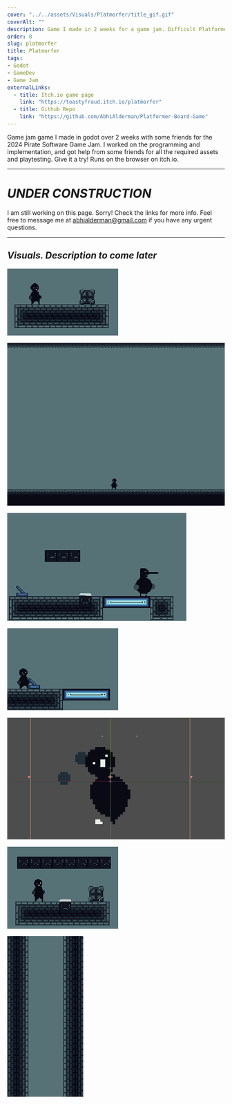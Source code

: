 ```yaml
---
cover: "../../assets/Visuals/Platmorfer/title_gif.gif"
coverAlt: ""
description: Game I made in 2 weeks for a game jam. Difficult Platformer with power-up mechanics.
order: 8
slug: platmorfer
title: Platmorfer
tags:
- Godot
- GameDev
- Game Jam
externalLinks:
  - title: Itch.io game page
    link: "https://toastyfraud.itch.io/platmorfer"
  - title: Github Repo
    link: "https://github.com/AbhiAlderman/Platformer-Board-Game"
---
```

Game jam game I made in godot over 2 weeks with some friends for the 2024 Pirate Software Game Jam. I worked on the programming and implementation, and got help from some friends for all the required assets and playtesting. Give it a try! Runs on the browser on itch.io.
***
# **_UNDER CONSTRUCTION_**
I am still working on this page. Sorry! Check the links for more info. Feel free to message me at abhialderman@gmail.com if you have any urgent questions.

***
## **_Visuals. Description to come later_**
![lifting box](../../assets/Visuals/Platmorfer/box_gif.gif)

![choosing cards](../../assets/Visuals/Platmorfer/cards_gif.gif)

![creature demo](../../assets/Visuals/Platmorfer/creature_gif.gif)

![lever demo](../../assets/Visuals/Platmorfer/lever_gif.gif)

![running prototype animation](../../assets/Visuals/Platmorfer/run_gif.gif)

![toggle demo](../../assets/Visuals/Platmorfer/toggle_gif.gif)

![walljump demo](../../assets/Visuals/Platmorfer/wall_gif.gif)